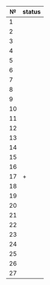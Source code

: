 | № | status |
| - | - |
|1|  |   
|2|  |   
|3|  |   
|4|  |   
|5|  |   
|6|  |   
|7|  |   
|8|  |   
|9|  |   
|10|  |  
|11|  |  
|12|  |  
|13|  |  
|14|  |
|15|  |
|16|  |
|17| + |
|18|  |
|19|  |
|20|  |
|21|  |
|22|  |
|23|  |
|24|  |
|25|  |
|26|  |
|27|  |
